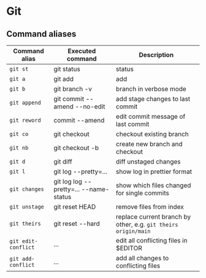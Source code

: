 # Git

## Command aliases

| Command alias | Executed command | Description |
| --- | --- | --- |
| `git st`            | git status | status |
| `git a`             | git add | add |
| `git b`             | git branch -v | branch in verbose mode |
| `git append`        | git commit --amend --no-edit | add stage changes to last commit |
| `git reword`        | commit --amend | edit commit message of last commit |
| `git co`            | git checkout | checkout existing branch |
| `git nb`            | git checkout -b | create new branch and checkout |
| `git d`             | git diff | diff unstaged changes |
| `git l`             | git log --pretty=... | show log in prettier format |
| `git changes`       | git log log --pretty=... --name-status | show which files changed for single commits |
| `git unstage`       | git reset HEAD | remove files from index |
| `git theirs`        | git reset --hard | replace current branch by other, e.g. `git theirs origin/main` |
| `git edit-conflict` | ... | edit all conflicting files in $EDITOR |
| `git add-conflict`  | ... | add all changes to conflicting files |

